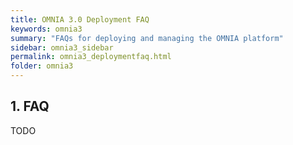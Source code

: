 ```yaml
---
title: OMNIA 3.0 Deployment FAQ
keywords: omnia3
summary: "FAQs for deploying and managing the OMNIA platform"
sidebar: omnia3_sidebar
permalink: omnia3_deploymentfaq.html
folder: omnia3
---
```


## 1. FAQ

TODO